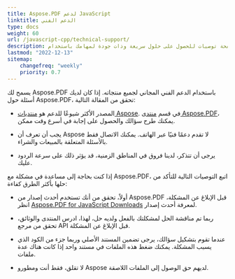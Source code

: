 ```yaml
---
title: Aspose.PDF لدعم JavaScript
linktitle: الدعم الفني
type: docs
weight: 60
url: /javascript-cpp/technical-support/
description: تقدم هذه الصفحة توصيات للحصول على حلول سريعة وذات جودة لمهامك باستخدام Aspose.PDF لـ JavaScript.
lastmod: "2022-12-13"
sitemap:
    changefreq: "weekly"
    priority: 0.7
---
```


يسمح لك Aspose.PDF باستخدام الدعم الفني المجاني لجميع منتجاته. إذا كان لديك أسئلة حول Aspose.PDF، تحقق من المقالة التالية:

- المصدر الأكثر شيوعًا للدعم هو [منتديات Aspose](https://forum.aspose.com/). في قسم [منتدى Aspose.PDF](https://forum.aspose.com/c/pdf/10)، يمكنك طرح سؤالك والحصول على إجابة في أسرع وقت ممكن.

- يجب أن تعرف أن Aspose لا تقدم دعمًا فنيًا عبر الهاتف. يمكنك الاتصال فقط بالأسئلة المتعلقة بالمبيعات والشراء.

- يرجى أن تتذكر، لدينا فروق في المناطق الزمنية، قد يؤثر ذلك على سرعة الردود عليك.

إذا كنت بحاجة إلى مساعدة في مشكلة مع Aspose.PDF، اتبع التوصيات التالية للتأكد من حلها بأكثر الطرق كفاءة:

- أولاً، تحقق من أنك تستخدم أحدث إصدار من Aspose.PDF قبل الإبلاغ عن المشكلة، انظر [Aspose.PDF for JavaScript Downloads](https://releases.aspose.com/pdf/javascriptcpp/) لمعرفة أحدث إصدار.

- ربما تم مناقشة الحل لمشكلتك بالفعل ولديه حل، لهذا، ادرس المنتدى والوثائق، تحقق من مرجع API قبل الإبلاغ عن المشكلة.

- عندما تقوم بتشكيل سؤالك، يرجى تضمين المستند الأصلي وربما جزء من الكود الذي يسبب المشكلة. يمكنك ضغط هذه الملفات في مستند واحد إذا كانت هناك عدة ملفات.

- لا تقلق، فقط أنت ومطورو Aspose لديهم حق الوصول إلى الملفات اللاصقة.